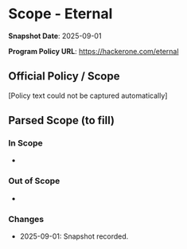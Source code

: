 # Scope - Eternal

**Snapshot Date**: 2025-09-01

**Program Policy URL**: https://hackerone.com/eternal

## Official Policy / Scope

[Policy text could not be captured automatically]

## Parsed Scope (to fill)

### In Scope
-

### Out of Scope
-

### Changes
- 2025-09-01: Snapshot recorded.